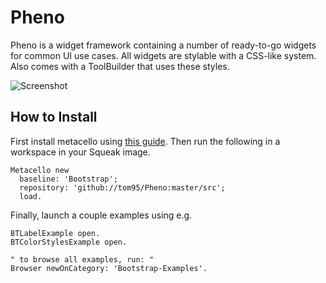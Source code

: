 # Pheno

Pheno is a widget framework containing a number of ready-to-go widgets for common UI use cases. All widgets are stylable with a CSS-like system. Also comes with a ToolBuilder that uses these styles.

![Screenshot](https://raw.githubusercontent.com/tom95/Pheno/master/screenshots/Screenshot.png)

## How to Install
First install metacello using [this guide](https://github.com/Metacello/metacello#squeak). Then run the following in a workspace in your Squeak image.

```smalltalk
Metacello new
  baseline: 'Bootstrap';
  repository: 'github://tom95/Pheno:master/src';
  load.
```

Finally, launch a couple examples using e.g.
```smalltalk
BTLabelExample open.
BTColorStylesExample open.

" to browse all examples, run: "
Browser newOnCategory: 'Bootstrap-Examples'.
```

